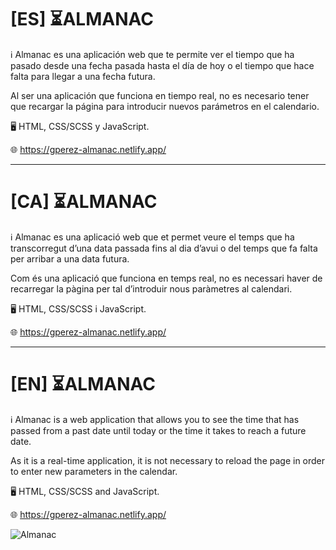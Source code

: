 # [ES] ⏳ALMANAC

ℹ️ Almanac es una aplicación web que te permite ver el tiempo que ha pasado desde una fecha pasada hasta el día de hoy o el tiempo que hace falta para llegar a una fecha futura.

Al ser una aplicación que funciona en tiempo real, no es necesario tener que recargar la página para introducir nuevos parámetros en el calendario.

🖥️ HTML, CSS/SCSS y JavaScript.

🌐 https://gperez-almanac.netlify.app/


---

# [CA] ⏳ALMANAC

ℹ️ Almanac es una aplicació web que et permet veure el temps que ha transcorregut d’una data passada fins al dia d’avui o del temps que fa falta per arribar a una data futura.

Com és una aplicació que funciona en temps real, no es necessari haver de recarregar la pàgina per tal d’introduir nous paràmetres al calendari.

🖥️ HTML, CSS/SCSS i JavaScript.

🌐 https://gperez-almanac.netlify.app/

---

# [EN] ⏳ALMANAC

ℹ️ Almanac is a web application that allows you to see the time that has passed from a past date until today or the time it takes to reach a future date.

As it is a real-time application, it is not necessary to reload the page in order to enter new parameters in the calendar.

🖥️ HTML, CSS/SCSS and JavaScript.

🌐 https://gperez-almanac.netlify.app/




![Almanac](https://user-images.githubusercontent.com/111184947/189216936-7c326fae-40fa-4188-a304-d72abc4f07f3.png)
